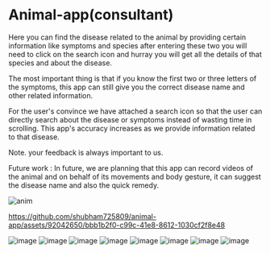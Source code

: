 # Animal-app(consultant)


 Here you can find the disease related to the animal by providing certain information like symptoms and species after entering these two you will need to click on the search icon and hurray you will get all the details of that species and about the disease.

 The most important thing is that if you know the first two or three letters of the symptoms, this app can still give you the correct disease name and other related information.

 For the user's convince we have attached a search icon so that the user can directly search about the disease or symptoms instead of wasting time in scrolling. This app's accuracy increases as we provide information related to that disease.



 Note. your feedback is always important to us.

Future work :
 In future, we are planning that this app can record videos of the animal and on behalf of its movements and body gesture, it can suggest the disease name and also the quick remedy.

![anim](https://github.com/shubham725809/animal-app/assets/92042650/02b04aea-eca6-481d-954c-ae4b7599af76)


https://github.com/shubham725809/animal-app/assets/92042650/bbb1b2f0-c99c-41e8-8612-1030cf2f8e48





 
![image](https://github.com/shubham725809/animal-app/assets/91181470/9359227b-e09c-46bc-95c2-ce8a3138a738)
![image](https://github.com/shubham725809/animal-app/assets/91181470/d179788e-5822-490f-ba41-af10dbdff686)
![image](https://github.com/shubham725809/animal-app/assets/91181470/dc7e0f56-7b83-4ef2-bec9-d912b38c1935)
![image](https://github.com/shubham725809/animal-app/assets/91181470/333cdd9b-f361-4521-8e0f-93923837ddf5)
![image](https://github.com/shubham725809/animal-app/assets/91181470/15480ef1-3f7b-432f-b675-6dcedb94972a)
![image](https://github.com/shubham725809/animal-app/assets/91181470/f35d1525-b03f-4e67-9f58-1380e1f63509)
![image](https://github.com/shubham725809/animal-app/assets/91181470/5d5db9f4-0324-4b38-b65d-e2b03ca33938)
![image](https://github.com/shubham725809/animal-app/assets/91181470/ecff32d8-97c4-4712-902a-16d938f2d931)






